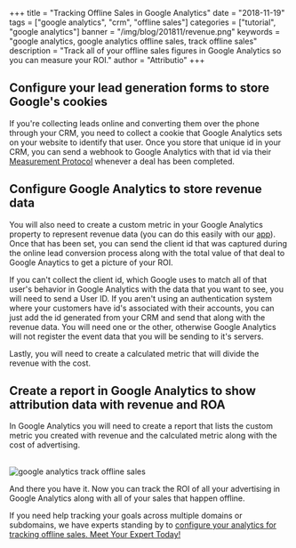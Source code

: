 +++
title = "Tracking Offline Sales in Google Analytics"
date = "2018-11-19"
tags = ["google analytics", "crm", "offline sales"]
categories = ["tutorial", "google analytics"]
banner = "/img/blog/201811/revenue.png"
keywords = "google analytics, google analytics offline sales, track offline sales"
description = "Track all of your offline sales figures in Google Analytics so you can measure your ROI."
author = "Attributio"
+++


## Configure your lead generation forms to store Google's cookies

If you're collecting leads online and converting them over the phone through your CRM, you need to collect a cookie that Google Analytics sets on your website to identify that user. Once you store that unique id in your CRM, you can send a webhook to Google Analytics with that id via their <a href="https://developers.google.com/analytics/devguides/collection/protocol/v1/parameters">Measurement Protocol</a> whenever a deal has been completed. 

## Configure Google Analytics to store revenue data

You will also need to create a custom metric in your Google Analytics property to represent revenue data (you can do this easily with our <a href="https://app.attribut.io?utm_medium=blog">app</a>). Once that has been set, you can send the client id that was captured during the online lead conversion process along with the total value of that deal to Google Anaytics to get a picture of your ROI.

If you can't collect the client id, which Google uses to match all of that user's behavior in Google Analytics with the data that you want to see, you will need to send a User ID. If you aren't using an authentication system where your customers have id's associated with their accounts, you can just add the id generated from your CRM and send that along with the revenue data. You will need one or the other, otherwise Google Analytics will not register the event data that you will be sending to it's servers.

Lastly, you will need to create a calculated metric that will divide the revenue with the cost.

## Create a report in Google Analytics to show attribution data with revenue and ROA

In Google Analytics you will need to create a report that lists the custom metric you created with revenue and the calculated metric along with the cost of advertising.

<br>

<img class="img-responsive img-thumbnail" src="/img/blog/201811/revenue.png" alt="google analytics track offline sales" />

<br>

And there you have it. Now you can track the ROI of all your advertising in Google Analytics along with all of your sales that happen offline.

If you need help tracking your goals across multiple domains or subdomains, we have experts standing by to [configure your analytics for tracking offline sales. Meet Your Expert Today!](/support/)
